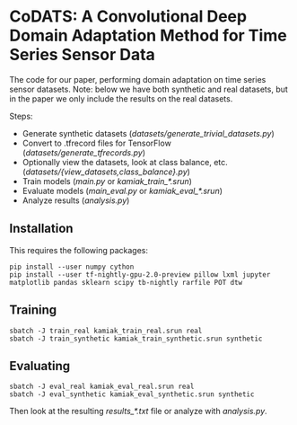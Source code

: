# CoDATS: A Convolutional Deep Domain Adaptation Method for Time Series Sensor Data

The code for our paper, performing domain adaptation on time series sensor
datasets. Note: below we have both synthetic and real datasets, but in the paper
we only include the results on the real datasets.

Steps:

- Generate synthetic datasets (*datasets/generate_trivial_datasets.py*)
- Convert to .tfrecord files for TensorFlow (*datasets/generate_tfrecords.py*)
- Optionally view the datasets, look at class balance, etc. (*datasets/{view_datasets,class_balance}.py*)
- Train models (*main.py* or *kamiak_train_\*.srun*)
- Evaluate models (*main_eval.py* or *kamiak_eval_\*.srun*)
- Analyze results (*analysis.py*)

## Installation

This requires the following packages:

    pip install --user numpy cython
    pip install --user tf-nightly-gpu-2.0-preview pillow lxml jupyter matplotlib pandas sklearn scipy tb-nightly rarfile POT dtw

## Training

    sbatch -J train_real kamiak_train_real.srun real
    sbatch -J train_synthetic kamiak_train_synthetic.srun synthetic

## Evaluating

    sbatch -J eval_real kamiak_eval_real.srun real
    sbatch -J eval_synthetic kamiak_eval_synthetic.srun synthetic

Then look at the resulting *results_\*.txt* file or analyze with *analysis.py*.
